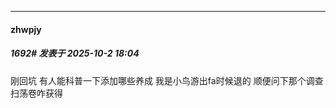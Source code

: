 ﻿
*****

####  zhwpjy  
##### 1692#       发表于 2025-10-2 18:04

刚回坑 有人能科普一下添加哪些养成 我是小鸟游出fa时候退的 顺便问下那个调查扫荡卷咋获得

